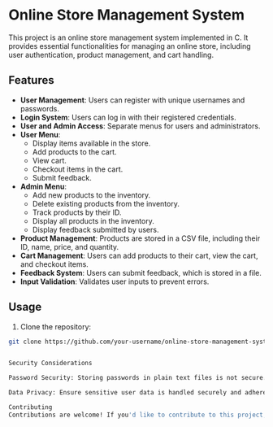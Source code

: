# Online Store Management System

This project is an online store management system implemented in C. It provides essential functionalities for managing an online store, including user authentication, product management, and cart handling.

## Features

- **User Management**: Users can register with unique usernames and passwords.
- **Login System**: Users can log in with their registered credentials.
- **User and Admin Access**: Separate menus for users and administrators.
- **User Menu**:
  - Display items available in the store.
  - Add products to the cart.
  - View cart.
  - Checkout items in the cart.
  - Submit feedback.
- **Admin Menu**:
  - Add new products to the inventory.
  - Delete existing products from the inventory.
  - Track products by their ID.
  - Display all products in the inventory.
  - Display feedback submitted by users.
- **Product Management**: Products are stored in a CSV file, including their ID, name, price, and quantity.
- **Cart Management**: Users can add products to their cart, view the cart, and checkout items.
- **Feedback System**: Users can submit feedback, which is stored in a file.
- **Input Validation**: Validates user inputs to prevent errors.

## Usage

1. Clone the repository:

```bash
git clone https://github.com/your-username/online-store-management-system.git


Security Considerations

Password Security: Storing passwords in plain text files is not secure. Consider hashing passwords before storage for better security.

Data Privacy: Ensure sensitive user data is handled securely and adheres to privacy regulations.

Contributing
Contributions are welcome! If you'd like to contribute to this project, please fork the repository, make your changes, and submit a pull request
